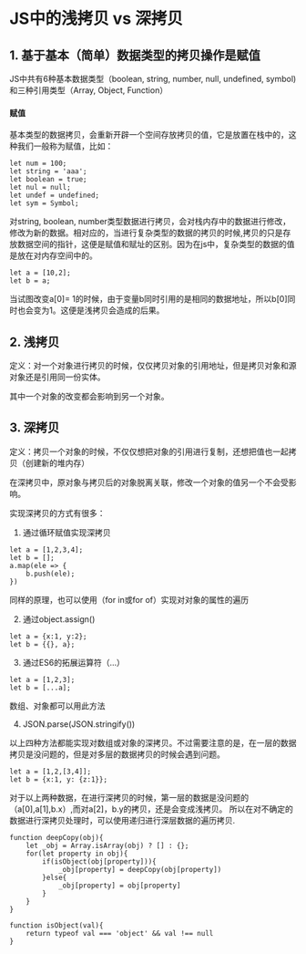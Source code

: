# JS中的浅拷贝 vs 深拷贝

## 1. 基于基本（简单）数据类型的拷贝操作是赋值

JS中共有6种基本数据类型（boolean, string, number, null, undefined, symbol)和三种引用类型（Array, Object, Function）

#### 赋值

基本类型的数据拷贝，会重新开辟一个空间存放拷贝的值，它是放置在栈中的，这种我们一般称为赋值，比如：

```
let num = 100;
let string = 'aaa';
let boolean = true;
let nul = null;
let undef = undefined;
let sym = Symbol;
```

对string, boolean, number类型数据进行拷贝，会对栈内存中的数据进行修改，修改为新的数据。相对应的，当进行复杂类型的数据的拷贝的时候,拷贝的只是存放数据空间的指针，这便是赋值和赋址的区别。因为在js中，复杂类型的数据的值是放在对内存空间中的。

```
let a = [10,2];
let b = a;
```
当试图改变a[0]= 1的时候，由于变量b同时引用的是相同的数据地址，所以b[0]同时也会变为1。这便是浅拷贝会造成的后果。

## 2. 浅拷贝

定义：对一个对象进行拷贝的时候，仅仅拷贝对象的引用地址，但是拷贝对象和源对象还是引用同一份实体。

其中一个对象的改变都会影响到另一个对象。

## 3. 深拷贝

定义：拷贝一个对象的时候，不仅仅想把对象的引用进行复制，还想把值也一起拷贝（创建新的堆内存）

在深拷贝中，原对象与拷贝后的对象脱离关联，修改一个对象的值另一个不会受影响。

实现深拷贝的方式有很多：

1. 通过循环赋值实现深拷贝
```
let a = [1,2,3,4];
let b = [];
a.map(ele => {
	b.push(ele);
})
```
同样的原理，也可以使用（for in或for of）实现对对象的属性的遍历

2. 通过object.assign()
```
let a = {x:1, y:2};
let b = {{}, a};
```

3. 通过ES6的拓展运算符（...）
```
let a = [1,2,3];
let b = [...a];
```
数组、对象都可以用此方法

4. JSON.parse(JSON.stringify())

以上四种方法都能实现对数组或对象的深拷贝。不过需要注意的是，在一层的数据拷贝是没问题的，但是对多层的数据拷贝的时候会遇到问题。
```
let a = [1,2,[3,4]];
let b = {x:1, y: {z:1}};
```
对于以上两种数据，在进行深拷贝的时候，第一层的数据是没问题的（a[0],a[1],b.x）,而对a[2]，b.y的拷贝，还是会变成浅拷贝。
所以在对不确定的数据进行深拷贝处理时，可以使用递归进行深层数据的遍历拷贝.
```
function deepCopy(obj){
	let _obj = Array.isArray(obj) ? [] : {};
	for(let property in obj){
		if(isObject(obj[property])){
			_obj[property] = deepCopy(obj[property])
		}else{
			_obj[property] = obj[property]
		}
	}
}

function isObject(val){
	return typeof val === 'object' && val !== null
}
```